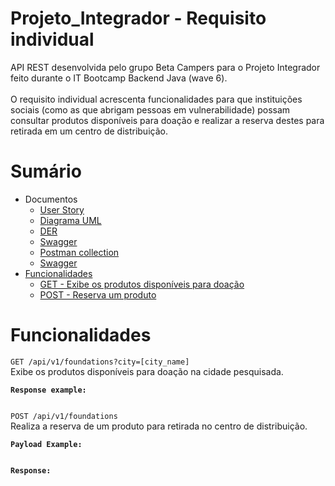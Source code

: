 # Projeto_Integrador - Requisito individual
API REST desenvolvida pelo grupo Beta Campers para o Projeto Integrador feito durante o IT Bootcamp Backend Java (wave 6).
<br><br> O requisito individual acrescenta funcionalidades para que instituições sociais (como as que abrigam pessoas em vulnerabilidade) possam consultar produtos disponíveis para doação e realizar a reserva destes para retirada em um centro de distribuição.

# Sumário

- Documentos
  - [User Story]()
  - <a href="">Diagrama UML </a>
  - [DER]()
  - [Swagger]()
  - [Postman collection]()
  - [Swagger]()
- [Funcionalidades](#funcionalidades)
  - [GET - Exibe os produtos disponíveis para doação](#get)
  - [POST - Reserva um produto](#post)

# Funcionalidades

`GET /api/v1/foundations?city=[city_name]` <br name="get">
Exibe os produtos disponíveis para doação na cidade pesquisada.
<pre><code><b>Response example:</b>

</code></pre>
 
 `POST /api/v1/foundations` <br name="post">
Realiza a reserva de um produto para retirada no centro de distribuição.
<pre><code><b>Payload Example:</b>


<b>Response:</b>
</code></pre>